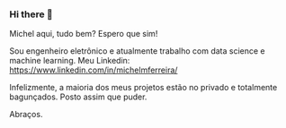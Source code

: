 ### Hi there 👋

Michel aqui, tudo bem? Espero que sim!

Sou engenheiro eletrônico e atualmente trabalho com data science e machine learning.
Meu Linkedin: https://www.linkedin.com/in/michelmferreira/

Infelizmente, a maioria dos meus projetos estão no privado e totalmente bagunçados. Posto assim que puder.

Abraços.

<!--
**michelmf/michelmf** is a ✨ _special_ ✨ repository because its `README.md` (this file) appears on your GitHub profile.

Here are some ideas to get you started:

- 🔭 I’m currently working on ...
- 🌱 I’m currently learning ...
- 👯 I’m looking to collaborate on ...
- 🤔 I’m looking for help with ...
- 💬 Ask me about ...
- 📫 How to reach me: 
- 😄 Pronouns: ...
- ⚡ Fun fact: ...
-->
